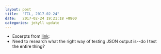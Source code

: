 ```yaml
---
layout: post
title:  "TIL, 2017-02-24"
date:   2017-02-24 19:21:18 +0800
categories: jekyll update
---
```


- Excerpts from [link](http://blog.honeybadger.io/common-rails-idioms-that-kill-database-performance/?utm_source=twitter&utm_medium=social&utm_campaign=blogpost):
- Need to research what the right way of testing JSON output is--do I test the entire thing?

